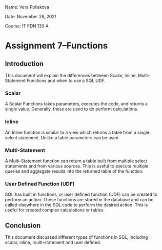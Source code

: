 Name: Vera Poliakova

Date: November 26, 2021

Course: IT FDN 130 A

# Assignment 7–Functions
## Introduction
This document will explain the differences between Scalar, Inline, Multi-Statement Functions and when to use a SQL UDF.
### Scalar
A Scalar Functions takes parameters, executes the code, and returns a single value. Generally, these are used to do perform calculations. 
### Inline
An Inline function is similar to a view which returns a table from a single select statement. Unlike a table parameters can be used. 
### Multi-Statement
A Multi-Statement function can return a table built from multiple select statements and from various sources. This is useful to execute multiple queries and aggregate results into the returned table of the function. 
### User Defined Function (UDF)
SQL has built in functions, or user defined function (UDF) can be created to perform an action. These functions are stored in the database and can be called elsewhere in the SQL code to perform the desired action. This is useful for created complex calculations or tables. 
## Conclusion
This document discussed different types of functions in SQL, including scalar, inline, multi-statement and user defined. 
